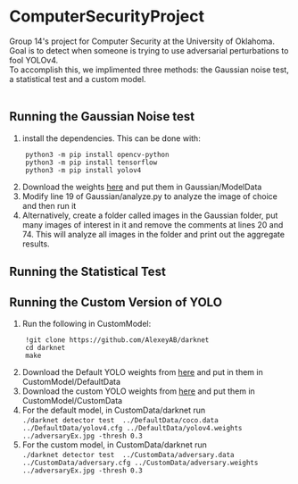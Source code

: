 # ComputerSecurityProject
Group 14's project for Computer Security at the University of Oklahoma. Goal is to detect when someone is trying to use adversarial perturbations to fool YOLOv4. <br>
To accomplish this, we implimented three methods: the Gaussian noise test, a statistical test and a custom model. <br>
<br>
## Running the Gaussian Noise test
1. install the dependencies. This can be done with: <br>
```
    python3 -m pip install opencv-python
    python3 -m pip install tensorflow
    python3 -m pip install yolov4
```
2. Download the weights [here](https://drive.google.com/file/d/15P4cYyZ2Sd876HKAEWSmeRdFl_j-0upi/view) and put them in Gaussian/ModelData
3. Modify line 19 of Gaussian/analyze.py to analyze the image of choice and then run it
4. Alternatively, create a folder called images in the Gaussian folder, put many images of interest in it and remove the comments at lines 20 and 74. This will analyze all images in the folder and print out the aggregate results.

## Running the Statistical Test

## Running the Custom Version of YOLO
1. Run the following in CustomModel: <br>
```
    !git clone https://github.com/AlexeyAB/darknet
    cd darknet
    make
```
2. Download the Default YOLO weights from [here](https://drive.google.com/file/d/15P4cYyZ2Sd876HKAEWSmeRdFl_j-0upi/view) and put in them in CustomModel/DefaultData
3. Download the custom YOLO weights from [here](https://drive.google.com/file/d/1FFYXSInyHK0S2GhzOpaXyJKXjGdPW9vH/view?usp=sharing) and put them in CustomModel/CustomData
4. For the default model, in CustomData/darknet run <br>
    `./darknet detector test  ../DefaultData/coco.data ../DefaultData/yolov4.cfg ../DefaultData/yolov4.weights ../adversaryEx.jpg -thresh 0.3`
5. For the custom model, in CustomData/darknet run <br>
    `./darknet detector test  ../CustomData/adversary.data ../CustomData/adversary.cfg ../CustomData/adversary.weights ../adversaryEx.jpg -thresh 0.3`
    

